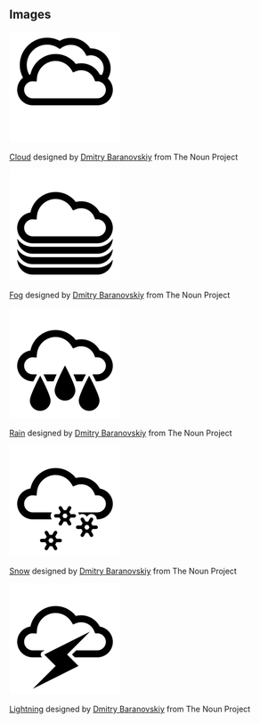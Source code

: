 Images
------

![Cloud](src/molly/ui/html5/assets/img/weather/cloud.svg)

[Cloud](http://thenounproject.com/noun/cloud/#icon-No9519) designed by [Dmitry Baranovskiy](http://thenounproject.com/DmitryBaranovskiy) from The Noun Project

![Fog](src/molly/ui/html5/assets/img/weather/fog.svg)

[Fog](http://thenounproject.com/noun/fog/#icon-No9522) designed by [Dmitry Baranovskiy](http://thenounproject.com/DmitryBaranovskiy) from The Noun Project

![Rain](src/molly/ui/html5/assets/img/weather/rain.svg)

[Rain](http://thenounproject.com/noun/rain/#icon-No9906) designed by [Dmitry Baranovskiy](http://thenounproject.com/DmitryBaranovskiy) from The Noun Project

![Snow](src/molly/ui/html5/assets/img/weather/snow.svg)

[Snow](http://thenounproject.com/noun/snow/#icon-No9918) designed by [Dmitry Baranovskiy](http://thenounproject.com/DmitryBaranovskiy) from The Noun Project

![Thunder](src/molly/ui/html5/assets/img/weather/thunder.svg)

[Lightning](http://thenounproject.com/noun/lightning/#icon-No9922) designed by [Dmitry Baranovskiy](http://thenounproject.com/DmitryBaranovskiy) from The Noun Project
